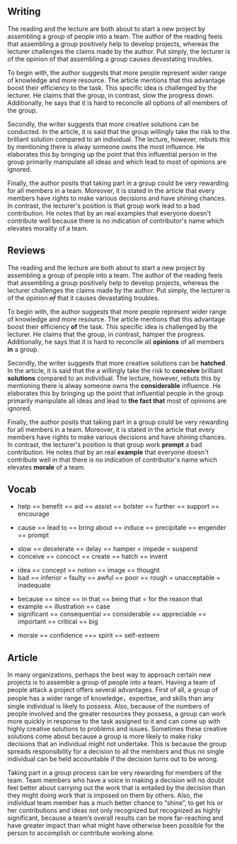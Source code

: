 ## Writing
The reading and the lecture are both about to start a new project by assembling a group of people into a team. The author of the reading feels that assembling a group positively help to develop projects, whereas the lecturer challenges the claims made by the author. Put simply, the lecturer is of the opinion of that assembling a group causes devastating troubles.

To begin with, the author suggests that more people represent wider range of knowledge and more resource. The article mentions that this advantage boost their efficiency to the task. This specific idea is challenged by the lecturer. He claims that the group, in contrast, slow the progress down. Additionally, he says that it is hard to reconcile all options of all members of the group.

Secondly, the writer suggests that more creative solutions can be conducted. In the article, it is said that the group willingly take the risk to the brilliant solution compared to an individual. The lecture, however, rebuts this by mentioning  there is alway someone owns the most influence. He elaborates this by bringing up the point that this influential person in the group primarily manipulate all ideas and which lead to most of opinions are ignored.

Finally, the author posits that taking part in a group could be very rewarding for all members in a team. Moreover, it is stated in the article that every members have rights to make various decisions and have shining chances. In contrast, the lecturer's position is that group work lead to a bad contribution. He notes that by an real examples that everyone doesn't contribute well because there is no indication of contributor's name which elevates morality of a team.

## Reviews
The reading and the lecture are both about to start a new project by assembling a group of people into a team. The author of the reading feels that assembling a group positively help to develop projects, whereas the lecturer challenges the claims made by the author. Put simply, the lecturer is of the opinion *~~of~~* that it causes devastating troubles.

To begin with, the author suggests that more people represent wider range of knowledge and more resource. The article mentions that this advantage boost their efficiency **of** the task. This specific idea is challenged by the lecturer. He claims that the group, in contrast, hamper the progress. Additionally, he says that it is hard to reconcile all **opinions** of all members **in** a group.

Secondly, the writer suggests that more creative solutions can be **hatched**. In the article, it is said that the a willingly take the risk to **conceive** brilliant **solutions** compared to an individual. The lecture, however, rebuts this by mentioning there is alway someone owns the **considerable** influence. He elaborates this by bringing up the point that influential people in the group primarily manipulate all ideas and lead to **the fact that** most of opinions are ignored.

Finally, the author posits that taking part in a group could be very rewarding for all members in a team. Moreover, it is stated in the article that every members have rights to make various decisions and have shining chances. In contrast, the lecturer's position is that group work **prompt** a bad contribution. He notes that by an real **example** that everyone doesn't contribute well in that there is no indication of contributor's name which elevates **morale** of a team.

## Vocab
- help == benefit == aid == assist == bolster == further == support == encourage
+ cause == lead to == bring about == induce == precipitate == engender == prompt
- slow == decelerate == delay == hamper = impede = suspend
- conceive == concoct == create == hatch == invent
+ idea == concept == notion == image == thought
+ bad == inferior = faulty == awful == poor == rough = unacceptable = inadequate
- because == since == in that == being that = for the reason that
- example == illustration == case
- significant == consequential == considerable == appreciable == important == critical == big 
+ morale == confidence === spirit == self-esteem

## Article
In many organizations, perhaps the best way to approach certain new projects is to assemble a group of people into a team. Having a team of people attack a project offers several advantages. First of all, a group of people has a wider range of knowledge，expertise, and skills than any single individual is likely to possess. Also, because of the numbers of people involved and the greater resources they possess, a group can work more quickly in response to the task assigned to it and can come up with highly creative solutions to problems and issues. Sometimes these creative solutions come about because a group is more likely to make risky decisions that an individual might not undertake. This is because the group spreads responsibility for a decision to all the members and thus no single individual can be held accountable if the decision turns out to be wrong.

Taking part in a group process can be very rewarding for members of the team. Team members who have a voice in making a decision will no doubt feel better about carrying out the work that is entailed by the decision than they might doing work that is imposed on them by others. Also, the individual team member has a much better chance to “shine”, to get his or her contributions and ideas not only recognized but recognized as highly significant, because a team’s overall results can be more far-reaching and have greater impact than what might have otherwise been possible for the person to accomplish or contribute working alone.